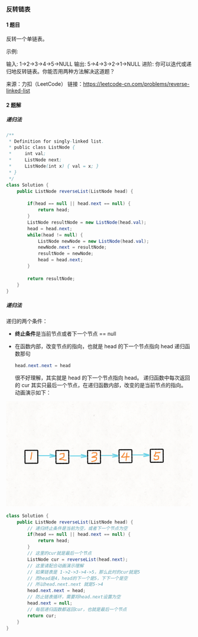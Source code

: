 ### 反转链表

#### 1 题目

反转一个单链表。

示例:

输入: 1->2->3->4->5->NULL
输出: 5->4->3->2->1->NULL
进阶:
你可以迭代或递归地反转链表。你能否用两种方法解决这道题？

来源：力扣（LeetCode）
链接：https://leetcode-cn.com/problems/reverse-linked-list



#### 2 题解

##### 递归法

```java
/**
 * Definition for singly-linked list.
 * public class ListNode {
 *     int val;
 *     ListNode next;
 *     ListNode(int x) { val = x; }
 * }
 */
class Solution {
    public ListNode reverseList(ListNode head) {

        if(head == null || head.next == null) {
            return head;
        }
        ListNode resultNode = new ListNode(head.val);
        head = head.next;
        while(head != null) {
            ListNode newNode = new ListNode(head.val);
            newNode.next = resultNode;
            resultNode = newNode;
            head = head.next;
        }

        return resultNode;
    }
}
```





##### 递归法

递归的两个条件：

- **终止条件**是当前节点或者下一个节点 == null

- 在函数内部，改变节点的指向，也就是 head 的下一个节点指向 head 递归函数那句

  ```java
  head.next.next = head
  ```

  很不好理解，其实就是 head 的下一个节点指向 head。
  递归函数中每次返回的 cur 其实只最后一个节点，在递归函数内部，改变的是当前节点的指向。
  动画演示如下：     

![递归.gif](assets/206-反转链表（简单）/反转链表之递归.gif)

```java
class Solution {
	public ListNode reverseList(ListNode head) {
		// 递归终止条件是当前为空，或者下一个节点为空
		if(head == null || head.next == null) {
			return head;
		}
		// 这里的cur就是最后一个节点
		ListNode cur = reverseList(head.next);
		// 这里请配合动画演示理解
		// 如果链表是 1->2->3->4->5，那么此时的cur就是5
		// 而head是4，head的下一个是5，下下一个是空
		// 所以head.next.next 就是5->4
		head.next.next = head;
		// 防止链表循环，需要将head.next设置为空
		head.next = null;
		// 每层递归函数都返回cur，也就是最后一个节点
		return cur;
	}
}
```





